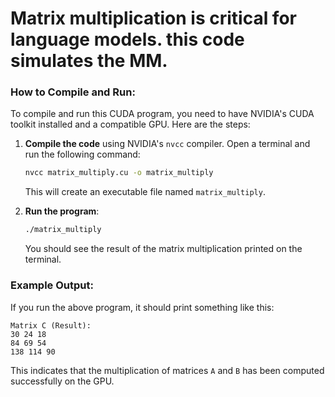 # Matrix multiplication is critical for language models. this code simulates the MM.

### How to Compile and Run:

To compile and run this CUDA program, you need to have NVIDIA's CUDA toolkit installed and a compatible GPU. Here are the steps:

1. **Compile the code** using NVIDIA's `nvcc` compiler. Open a terminal and run the following command:

   ```bash
   nvcc matrix_multiply.cu -o matrix_multiply
   ```

   This will create an executable file named `matrix_multiply`.

2. **Run the program**:

   ```bash
   ./matrix_multiply
   ```

   You should see the result of the matrix multiplication printed on the terminal.

### Example Output:

If you run the above program, it should print something like this:

```
Matrix C (Result):
30 24 18
84 69 54
138 114 90
```

This indicates that the multiplication of matrices `A` and `B` has been computed successfully on the GPU.

